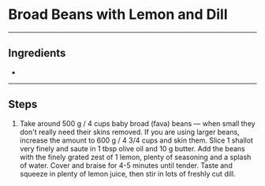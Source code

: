 # Broad Beans with Lemon and Dill

---

## Ingredients

* 

---

## Steps

1.  Take around 500 g / 4 cups baby broad (fava) beans — when small they don't really need their skins removed. If you are using larger beans, increase the amount to 600 g / 4 3/4 cups and skin them. Slice 1 shallot very finely and saute in 1 tbsp olive oil and 10 g butter. Add the beans with the finely grated zest of 1 lemon, plenty of seasoning and a splash of water. Cover and braise for 4-5 minutes until tender. Taste and squeeze in plenty of lemon juice, then stir in lots of freshly cut dill.